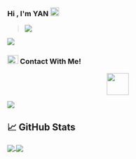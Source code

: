 ### Hi , I'm YAN <img src="https://thumbs.gfycat.com/CrazyThisFrillneckedlizard-max-1mb.gif" width="20">
> [![](https://visitcount.itsvg.in/api?id=yancoder&label=Profile%20Views&icon=7&pretty=true)](https://visitcount.itsvg.in)



<img src="https://user-images.githubusercontent.com/73097560/115834477-dbab4500-a447-11eb-908a-139a6edaec5c.gif">

### <img src="https://media.giphy.com/media/cj87CxfRtrUifF3Ryk/giphy.gif" width="25px" height="20px"> Contact With Me!


<p align="center"> 
<a href="https://t.me/yanofficialx" alt="Facebook"> <img src="https://upload.wikimedia.org/wikipedia/commons/thumb/8/83/Telegram_2019_Logo.svg/800px-Telegram_2019_Logo.svg.png" width="50"/> </a>
</p>


<img src="https://user-images.githubusercontent.com/73097560/115834477-dbab4500-a447-11eb-908a-139a6edaec5c.gif">


## &#x1f4c8; GitHub Stats
<a href="https://github.com/yanteams/">
  <img align="center" src="https://github-readme-stats.anuraghazra1.vercel.app/api/top-langs/?username=yanteams&line_height=27&layout=compact&theme=chartreuse-dark" />
</a>
<a href="https://github.com/yanteams/">
  <img align="center" src="https://github-readme-stats.anuraghazra1.vercel.app/api?username=yanteams&show_icons=true&line_height=20&include_all_commits=true&theme=chartreuse-dark" />
</a>
